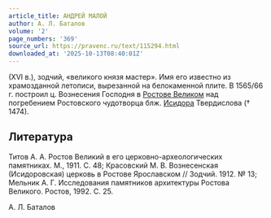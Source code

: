 ```yaml
---
article_title: АНДРЕЙ МАЛОЙ
author: А. Л. Баталов
volume: '2'
page_numbers: '369'
source_url: https://pravenc.ru/text/115294.html
downloaded_at: '2025-10-13T08:40:01Z'
---
```


(XVI в.), зодчий, «великого князя мастер». Имя его известно из храмозданной летописи, вырезанной на белокаменной плите. В 1565/66 г. построил ц. Вознесения Господня в [Ростове Великом](<https://pravenc.ru/text/Ростове Великом.html>) над погребением Ростовского чудотворца блж. [Исидора](https://pravenc.ru/text/Исидор.html) Твердислова († 1474).

## Литература

Титов А. А. Ростов Великий в его церковно-археологических памятниках. М., 1911. С. 48; Красовский М. В. Вознесенская (Исидоровская) церковь в Ростове Ярославском // Зодчий. 1912. № 13; Мельник А. Г. Исследования памятников архитектуры Ростова Великого. Ростов, 1992. С. 25.

А. Л. Баталов
